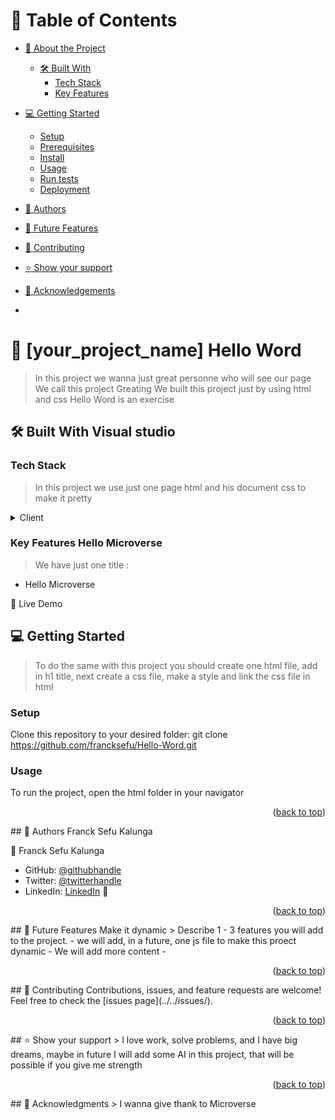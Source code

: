 <a name="readme-top"></a>



<!-- TABLE OF CONTENTS -->
# 📗 Table of Contents
- [📖 About the Project](#about-project)
  - [🛠 Built With](#built-with)
    - [Tech Stack](#tech-stack)
    - [Key Features](#key-features)
 
- [💻 Getting Started](#getting-started)
  - [Setup](#setup)
  - [Prerequisites](#prerequisites)
  - [Install](#install)
  - [Usage](#usage)
  - [Run tests](#run-tests)
  - [Deployment](#triangular_flag_on_post-deployment)
- [👥 Authors](#authors)
- [🔭 Future Features](#future-features)
- [🤝 Contributing](#contributing)
- [⭐️ Show your support](#support)
- [🙏 Acknowledgements](#acknowledgements)
- 

<!-- PROJECT DESCRIPTION -->
# 📖 [your_project_name] <a name="about-project">Hello Word</a>
> In this project we wanna just great personne who will see our page  We call this project Greating We built this project just by using html and css
Hello Word is an exercise 
## 🛠 Built With <a name="built-with">Visual studio</a>
### Tech Stack <a name="tech-stack"></a>
> In this project we use just one page html and his document css to make it pretty
<details>
  <summary>Client</summary>
  <ul>
    <li><a href="#">index.html</a></li>
    <li><a href="#">styles.css</a></li>
  </ul>
</details>


<!-- Features -->
### Key Features <a name="key-features">Hello Microverse</a>
> We have just one title :
- Hello Microverse


🚀 Live Demo <a name="live-demo"></a>

<!-- GETTING STARTED -->
## 💻 Getting Started <a name="getting-started"></a>
> To do the same with this project you should create one html file, add in h1 title, next create a css file, make a style and link the css file in html

### Setup
Clone this repository to your desired folder:
git clone https://github.com/francksefu/Hello-Word.git

### Usage
To run the project, open the html folder in your navigator



<p align="right">(<a href="#readme-top">back to top</a>)</p>
<!-- AUTHORS -->
## 👥 Authors <a name="authors">Franck Sefu Kalunga</a>

👤 Franck Sefu Kalunga
- GitHub: [@githubhandle](https://github.com/francksefu)
- Twitter: [@twitterhandle](https://twitter.com/franck_sefu)
- LinkedIn: [LinkedIn](https://www.linkedin.com/in/franck-sefu-884705254/)
👤 
<p align="right">(<a href="#readme-top">back to top</a>)</p>
<!-- FUTURE FEATURES -->
## 🔭 Future Features <a name="future-features">Make it dynamic</a>
> Describe 1 - 3 features you will add to the project.
- we will add, in a future, one js file to make this proect dynamic
- We will add more content
- 
<p align="right">(<a href="#readme-top">back to top</a>)</p>
<!-- CONTRIBUTING -->
## 🤝 Contributing <a name="contributing"></a>
Contributions, issues, and feature requests are welcome!
Feel free to check the [issues page](../../issues/).
<p align="right">(<a href="#readme-top">back to top</a>)</p>
<!-- SUPPORT -->
## ⭐️ Show your support <a name="support"></a>
> I love work, solve problems, and I have big dreams, maybe in future I will add some AI in this project, that will be possible if you give me strength
<p align="right">(<a href="#readme-top">back to top</a>)</p>
<!-- ACKNOWLEDGEMENTS -->
## 🙏 Acknowledgments <a name="acknowledgements"></a>
> I wanna give thank to Microverse



